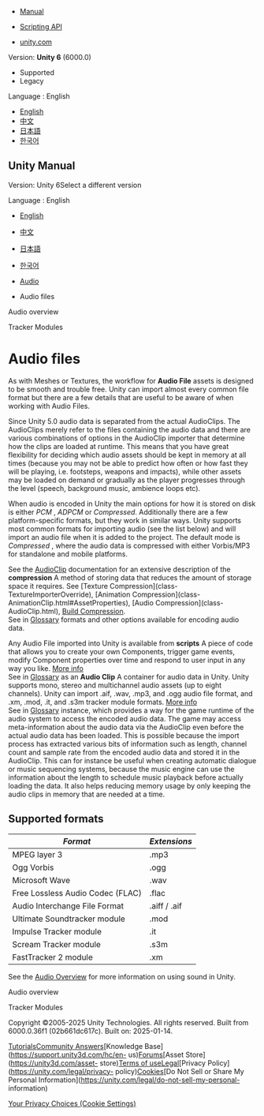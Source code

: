 [](https://docs.unity3d.com)

  * [Manual](../Manual/index.html)
  * [Scripting API](../ScriptReference/index.html)

  * [unity.com](https://unity.com/)

Version: **Unity 6** (6000.0)

  * Supported
  * Legacy

Language : English

  * [English](/Manual/AudioFiles.html)
  * [中文](/cn/current/Manual/AudioFiles.html)
  * [日本語](/ja/current/Manual/AudioFiles.html)
  * [한국어](/kr/current/Manual/AudioFiles.html)

[](https://docs.unity3d.com)

## Unity Manual

Version: Unity 6Select a different version

Language : English

  * [English](/Manual/AudioFiles.html)
  * [中文](/cn/current/Manual/AudioFiles.html)
  * [日本語](/ja/current/Manual/AudioFiles.html)
  * [한국어](/kr/current/Manual/AudioFiles.html)

  * [Audio](Audio.html)
  * Audio files

[](AudioOverview.html)

Audio overview

[](TrackerModules.html)

Tracker Modules

# Audio files

As with Meshes or Textures, the workflow for **Audio File** assets is designed
to be smooth and trouble free. Unity can import almost every common file
format but there are a few details that are useful to be aware of when working
with Audio Files.

Since Unity 5.0 audio data is separated from the actual AudioClips. The
AudioClips merely refer to the files containing the audio data and there are
various combinations of options in the AudioClip importer that determine how
the clips are loaded at runtime. This means that you have great flexibility
for deciding which audio assets should be kept in memory at all times (because
you may not be able to predict how often or how fast they will be playing,
i.e. footsteps, weapons and impacts), while other assets may be loaded on
demand or gradually as the player progresses through the level (speech,
background music, ambience loops etc).

When audio is encoded in Unity the main options for how it is stored on disk
is either _PCM_ , _ADPCM_ or _Compressed_. Additionally there are a few
platform-specific formats, but they work in similar ways. Unity supports most
common formats for importing audio (see the list below) and will import an
audio file when it is added to the project. The default mode is _Compressed_ ,
where the audio data is compressed with either Vorbis/MP3 for standalone and
mobile platforms.

See the [AudioClip](class-AudioClip.html) documentation for an extensive
description of the **compression** A method of storing data that reduces the
amount of storage space it requires. See [Texture Compression](class-
TextureImporterOverride), [Animation Compression](class-
AnimationClip.html#AssetProperties), [Audio Compression](class-
AudioClip.html), [Build Compression](ReducingFilesize.html).  
See in [Glossary](Glossary.html#compression) formats and other options
available for encoding audio data.

Any Audio File imported into Unity is available from **scripts** A piece of
code that allows you to create your own Components, trigger game events,
modify Component properties over time and respond to user input in any way you
like. [More info](creating-scripts.html)  
See in [Glossary](Glossary.html#Scripts) as an **Audio Clip** A container for
audio data in Unity. Unity supports mono, stereo and multichannel audio assets
(up to eight channels). Unity can import .aif, .wav, .mp3, and .ogg audio file
format, and .xm, .mod, .it, and .s3m tracker module formats. [More
info](class-AudioClip.html)  
See in [Glossary](Glossary.html#AudioClip) instance, which provides a way for
the game runtime of the audio system to access the encoded audio data. The
game may access meta-information about the audio data via the AudioClip even
before the actual audio data has been loaded. This is possible because the
import process has extracted various bits of information such as length,
channel count and sample rate from the encoded audio data and stored it in the
AudioClip. This can for instance be useful when creating automatic dialogue or
music sequencing systems, because the music engine can use the information
about the length to schedule music playback before actually loading the data.
It also helps reducing memory usage by only keeping the audio clips in memory
that are needed at a time.

## Supported formats

**_Format_** | **_Extensions_**  
---|---  
MPEG layer 3 | .mp3  
Ogg Vorbis | .ogg  
Microsoft Wave | .wav  
Free Lossless Audio Codec (FLAC) | .flac  
Audio Interchange File Format | .aiff / .aif  
Ultimate Soundtracker module | .mod  
Impulse Tracker module | .it  
Scream Tracker module | .s3m  
FastTracker 2 module | .xm  
  
See the [Audio Overview](AudioOverview.html) for more information on using
sound in Unity.

[](AudioOverview.html)

Audio overview

[](TrackerModules.html)

Tracker Modules

Copyright ©2005-2025 Unity Technologies. All rights reserved. Built from
6000.0.36f1 (02b661dc617c). Built on: 2025-01-14.

[Tutorials](https://learn.unity.com/)[Community
Answers](https://answers.unity3d.com)[Knowledge
Base](https://support.unity3d.com/hc/en-
us)[Forums](https://forum.unity3d.com)[Asset Store](https://unity3d.com/asset-
store)[Terms of
use](https://docs.unity3d.com/Manual/TermsOfUse.html)[Legal](https://unity.com/legal)[Privacy
Policy](https://unity.com/legal/privacy-
policy)[Cookies](https://unity.com/legal/cookie-policy)[Do Not Sell or Share
My Personal Information](https://unity.com/legal/do-not-sell-my-personal-
information)

[Your Privacy Choices (Cookie Settings)](javascript:void\(0\);)

